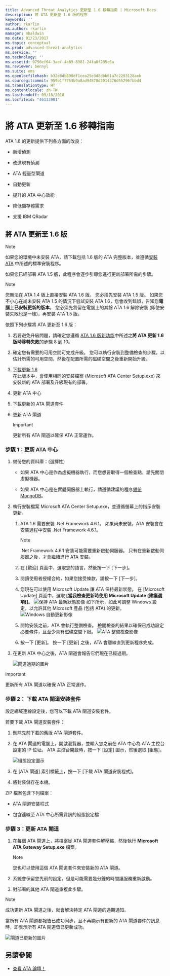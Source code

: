 ```yaml
---
title: Advanced Threat Analytics 更新至 1.6 移轉指南 | Microsoft Docs
description: 將 ATA 更新至 1.6 版的程序
keywords: ''
author: rkarlin
ms.author: rkarlin
manager: mbaldwin
ms.date: 01/23/2017
ms.topic: conceptual
ms.prod: advanced-threat-analytics
ms.service: ''
ms.technology: ''
ms.assetid: 0756ef64-3aef-4a69-8981-24fa8f285c6a
ms.reviewer: bennyl
ms.suite: ems
ms.openlocfilehash: b32e8db898df1cea25e3d8dbb61a7c2293128aeb
ms.sourcegitcommit: 959b1f7753b9a8ad94870d2014376d55296fbbd4
ms.translationtype: HT
ms.contentlocale: zh-TW
ms.lasthandoff: 09/18/2018
ms.locfileid: "46133981"
---
```

# <a name="ata-update-to-16-migration-guide"></a>將 ATA 更新至 1.6 移轉指南
ATA 1.6 的更新提供下列各方面的改良︰

-   新增偵測

-   改進現有偵測

-   ATA 輕量型閘道

-   自動更新

-   提升的 ATA 中心效能

-   降低儲存體需求

-   支援 IBM QRadar

## <a name="updating-ata-to-version-16"></a>將 ATA 更新至 1.6 版
> [!NOTE] 
> 如果您的環境中未安裝 ATA，請下載包括 1.6 版的 ATA 完整版本，並遵循[安裝 ATA](install-ata-step1.md) 中所述的標準安裝程序。

如果您已經部署 ATA 1.5 版，此程序會逐步引導您進行更新部署所需的步驟。

> [!NOTE] 
> 您無法在 ATA 1.4 版上直接安裝 ATA 1.6 版。 您必須先安裝 ATA 1.5 版。 如果您不小心在尚未安裝 ATA 1.5 的情況下嘗試安裝 ATA 1.6，您會收到錯誤，告知您**電腦上已安裝更新的版本**。 您必須先將留在電腦上的其餘 ATA 1.6 解除安裝 (即使安裝失敗也是一樣)，再安裝 ATA 1.5 版。

依照下列步驟將 ATA 更新至 1.6 版：

1. 若要避免升級問題，請確定您遵循 [ATA 1.6 版新功能](whats-new-version-1.6.md)中所述之**將 ATA 更新 1.6 版時移轉失敗**的步驟 8 到 10。
2. 確定您有需要的可用空間可完成升級。 您可以執行安裝到整備檢查的步驟，以估計所需的可用空間，然後在配置所需的磁碟空間之後重新開始升級。
1.  [下載更新 1.6](http://www.microsoft.com/evalcenter/evaluate-microsoft-advanced-threat-analytics)<br>
在此版本中，會使用相同的安裝檔案 (Microsoft ATA Center Setup.exe) 來安裝新的 ATA 部署及升級現有的部署。

2.  更新 ATA 中心

3.  下載更新的 ATA 閘道套件

4.  更新 ATA 閘道

    > [!IMPORTANT]
    > 更新所有 ATA 閘道以確保 ATA 正常運作。

### <a name="step-1-update-the-ata-center"></a>步驟 1︰更新 ATA 中心

1.  備份您的資料庫：(選擇性)

    -   如果 ATA 中心是作為虛擬機器執行，而您想要取得一個檢查點，請先關閉虛擬機器。

    -   如果 ATA 中心是在實體伺服器上執行，請遵循建議的程序[備份 MongoDB](https://docs.mongodb.org/manual/core/backups/)。

2.  執行安裝檔案 Microsoft ATA Center Setup.exe，並遵循螢幕上的指示安裝更新。

    1.  ATA 1.6 需要安裝 .Net Framework 4.6.1。 如果尚未安裝，ATA 安裝會在安裝過程中安裝 .Net Framework 4.6.1。
    
        > [!NOTE] 
        > .Net Framework 4.6.1 安裝可能需要重新啟動伺服器。 只有在重新啟動伺服器之後，才會繼續進行 ATA 安裝。
    
    2.  在 [歡迎] 頁面中，選取您的語言，然後按一下 [下一步]。

    3.  閱讀使用者授權合約，如果您接受條款，請按一下 [下一步]。

    4.  您現在可以使用 Microsoft Update 讓 ATA 保持最新狀態。  在 [Microsoft Update] 頁面中，選取 **[當我檢查更新時使用 Microsoft Update (建議選項)]**。
    ![保持 ATA 最新狀態影像](media/ata_ms_update.png) 如下所示，如此可調整 Windows 設定，以允許其他 Microsoft 產品 (包括 ATA) 的更新。 
     ![Windows 自動更新影像](media/ata_installupdatesautomatically.png)

    5.  開始安裝之前，ATA 會執行整備檢查。 檢閱檢查的結果以確保已成功設定必要條件，且至少具有磁碟空間下限。 
    ![ATA 整備檢查影像](media/ata_install_readinesschecks.png)

    6.  按一下 [更新]。 按一下 [更新] 之後，ATA 會離線直到更新程序完成。

3.  在更新 ATA 中心之後，ATA 閘道會報告它們現在已經過期。

    ![閘道過期的圖片](media/ATA-center-outdated.png)

> [!IMPORTANT] 
> 更新所有 ATA 閘道以確保 ATA 正常運作。

### <a name="step-2-download-the-ata-gateway-setup-package"></a>步驟 2： 下載 ATA 閘道安裝套件
設定網域連線設定後，您可以下載 ATA 閘道安裝套件。

若要下載 ATA 閘道安裝套件：

1.  刪除先前下載的舊版 ATA 閘道套件。

2.  在 ATA 閘道的電腦上，開啟瀏覽器，並輸入您之前在 ATA 中心為 ATA 主控台設定的 IP 位址。 ATA 主控台開啟時，按一下 [設定] 圖示，然後選取 [組態]。

    ![組態設定圖示](media/ATA-config-icon.png)

3.  在 [ATA 閘道] 索引標籤上，按一下 [下載 ATA 閘道安裝程式]。

4.  將封裝儲存在本機。

ZIP 檔案包含下列檔案：

-   ATA 閘道安裝程式

-   包含連線至 ATA 中心所需資訊的組態設定檔

### <a name="step-3-update-the-ata-gateways"></a>步驟 3：更新 ATA 閘道

1.  在每個 ATA 閘道上，將檔案從 ATA 閘道套件解壓縮，然後執行 **Microsoft ATA Gateway Setup.exe** 檔案。

    > [!NOTE] 
    > 您也可以使用這個 ATA 閘道套件來安裝新的 ATA 閘道。

2.  系統會保留您先前的設定，但是可能需要幾分鐘的時間讓服務重新啟動。

3.  對部署的其他 ATA 閘道重複此步驟。

> [!NOTE] 
> 成功更新 ATA 閘道之後，就會解決特定 ATA 閘道的過期通知。

當所有 ATA 閘道都報告已成功同步，且不再顯示有更新的 ATA 閘道套件的訊息時，即表示所有 ATA 閘道皆已更新成功。

![閘道已更新的圖片](media/ATA-gw-updated.png)


## <a name="see-also"></a>另請參閱

- [查看 ATA 論壇！](https://social.technet.microsoft.com/Forums/security/home?forum=mata)
